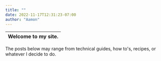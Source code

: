 ```yaml
---
title: ""
date: 2022-11-17T12:31:23-07:00
author: "Aamon"
---
```


| Welcome to my site. |
|---|

The posts below may range from technical guides, how to's, recipes, or whatever I decide to do.
